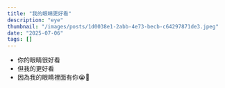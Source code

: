 ```yaml
---
title: "我的眼睛更好看"
description: "eye"
thumbnail: "/images/posts/1d0038e1-2abb-4e73-becb-c64297871de3.jpeg"
date: "2025-07-06"
tags: []
---
```

- 你的眼睛很好看
- 但我的更好看
- 因為我的眼睛裡面有你😭🫵

